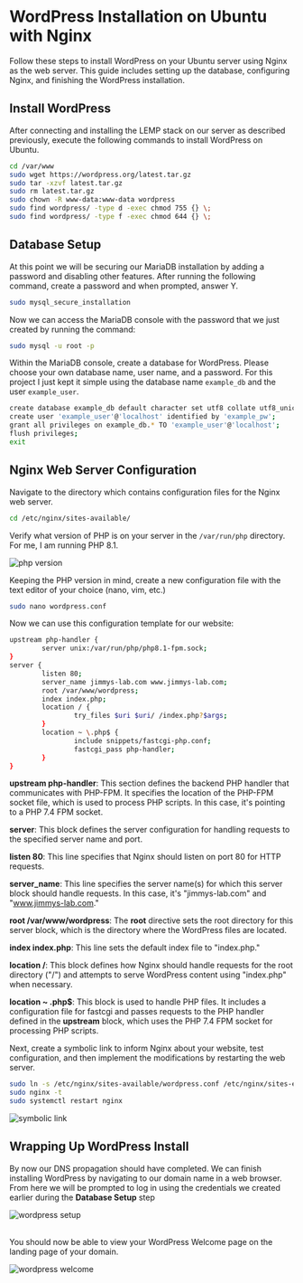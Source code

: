 # WordPress Installation on Ubuntu with Nginx

Follow these steps to install WordPress on your Ubuntu server using Nginx as the web server. This guide includes setting up the database, configuring Nginx, and finishing the WordPress installation.

## Install WordPress

After connecting and installing the LEMP stack on our server as described previously, execute the following commands to install WordPress on Ubuntu.

```bash
cd /var/www
sudo wget https://wordpress.org/latest.tar.gz
sudo tar -xzvf latest.tar.gz
sudo rm latest.tar.gz
sudo chown -R www-data:www-data wordpress
sudo find wordpress/ -type d -exec chmod 755 {} \;
sudo find wordpress/ -type f -exec chmod 644 {} \;
```

## Database Setup
At this point we will be securing our MariaDB installation by adding a password and disabling other features. After running the following command, create a password and when prompted, answer Y.

```bash
sudo mysql_secure_installation
```
Now we can access the MariaDB console with the password that we just created by running the command:

```bash
sudo mysql -u root -p
```

Within the MariaDB console, create a database for WordPress. Please choose your own database name, user name, and a password. For this project I just kept it simple using the database name <code>example_db</code> and the user <code>example_user</code>.

```bash
create database example_db default character set utf8 collate utf8_unicode_ci;
create user 'example_user'@'localhost' identified by 'example_pw';
grant all privileges on example_db.* TO 'example_user'@'localhost';
flush privileges;
exit
```


## Nginx Web Server Configuration
Navigate to the directory which contains configuration files for the Nginx web server.

```bash
cd /etc/nginx/sites-available/
```







Verify what version of PHP is on your server in the <code>/var/run/php</code> directory. For me, I am running PHP 8.1.

![php version](https://i.imgur.com/Ty1S4ey.png)


Keeping the PHP version in mind, create a new configuration file with the text editor of your choice (nano, vim, etc.)

```bash
sudo nano wordpress.conf
```


Now we can use this configuration template for our website:

```bash
upstream php-handler {
        server unix:/var/run/php/php8.1-fpm.sock;
}
server {
        listen 80;
        server_name jimmys-lab.com www.jimmys-lab.com;
        root /var/www/wordpress;
        index index.php;
        location / {
                try_files $uri $uri/ /index.php?$args;
        }
        location ~ \.php$ {
                include snippets/fastcgi-php.conf;
                fastcgi_pass php-handler;
        }
}
```

<b>upstream php-handler</b>: This section defines the backend PHP handler that communicates with PHP-FPM. It specifies the location of the PHP-FPM socket file, which is used to process PHP scripts. In this case, it's pointing to a PHP 7.4 FPM socket.

<b>server</b>: This block defines the server configuration for handling requests to the specified server name and port.

<b>listen 80</b>: This line specifies that Nginx should listen on port 80 for HTTP requests.

<b>server_name</b>: This line specifies the server name(s) for which this server block should handle requests. In this case, it's "jimmys-lab.com" and "www.jimmys-lab.com."

<b>root /var/www/wordpress</b>: The <b>root</b> directive sets the root directory for this server block, which is the directory where the WordPress files are located.

<b>index index.php</b>: This line sets the default index file to "index.php."

<b>location /</b>: This block defines how Nginx should handle requests for the root directory ("/") and attempts to serve WordPress content using "index.php" when necessary.

<b>location ~ \.php$</b>: This block is used to handle PHP files. It includes a configuration file for fastcgi and passes requests to the PHP handler defined in the <b>upstream</b> block, which uses the PHP 7.4 FPM socket for processing PHP scripts.


Next, create a symbolic link to inform Nginx about your website, test configuration, and then implement the modifications by restarting the web server.

```bash
sudo ln -s /etc/nginx/sites-available/wordpress.conf /etc/nginx/sites-enabled/
sudo nginx -t
sudo systemctl restart nginx
```
![symbolic link](https://i.imgur.com/ZF6ozr0.png)


## Wrapping Up WordPress Install
By now our DNS propagation should have completed. We can finish installing WordPress by navigating to our domain name in a web browser. From here we will be prompted to log in using the credentials we created earlier during the <b>Database Setup</b> step



![wordpress setup](https://i.imgur.com/mkeSA8U.png)






<br>You should now be able to view your WordPress Welcome page on the landing page of your domain.<br>



![wordpress welcome](https://i.imgur.com/nZLpr7p.png)





